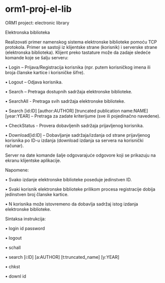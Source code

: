 # orm1-proj-el-lib
ORM1 project: electronic library


Elektronska biblioteka 

Realizovati primer namenskog sistema elektronske biblioteke pomoću TCP protokola. Primer se sastoji iz klijentske strane (korisnik) i serverske strane (elektronska biblioteka). Klijent preko tastature može da zadaje sledeće komande koje se šalju serveru:

 • Login – Prijava/Registracija korisnika (npr. putem korisničkog imena ili broja članske kartice i korisničke šifre). 
 
 • Logout – Odjava korisnika.
 
 • Search – Pretraga dostupnih sadržaja elektronske biblioteke.
 
 • SearchAll - Pretraga svih sadržaja elektronske biblioteke.
 
 • Search [id:ID] [author:AUTHOR] [truncated publication name:NAME] [year:YEAR] – Pretraga za zadate kriterijume (sve ili pojedinačno navedene).
 
 • CheckStatus - Provera dobavljenih sadržaja prijavljenog korisnika.
 
 • Download[id:ID] – Dobavljanje sadržaja/izdanja od strane prijavljenog korisnika po ID-u izdanja (download izdanja sa servera na korisnički računar).
 
 
Server na date komande šalje odgovarajuće odgovore koji se prikazuju na ekranu klijentske aplikacije.

Napomene:

 • Svako izdanje elektronske biblioteke poseduje jedinstven ID.
 
 • Svaki korisnik elektronske biblioteke prilikom procesa registracije dobija jedinstven broj članske kartice.
 
 • N korisnika može istovremeno da dobavlja sadržaj istog izdanja elektronske biblioteke.
 
Sintaksa instrukcija:

 • login id password

 • logout

 • schall

 • search [i:ID] [a:AUTHOR] [t:truncated_name] [y:YEAR]

 • chkst

 • downl id


